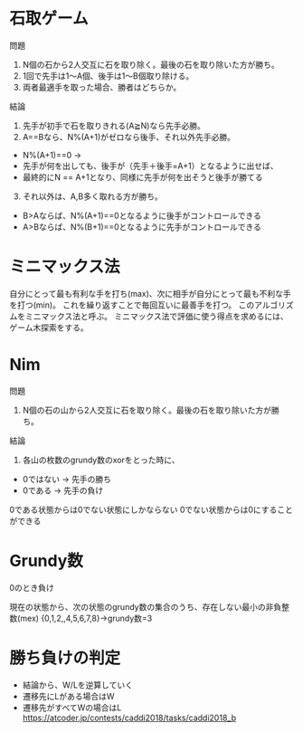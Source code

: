# 石取ゲーム

問題
1. N個の石から2人交互に石を取り除く。最後の石を取り除いた方が勝ち。
1. 1回で先手は1～A個、後手は1～B個取り除ける。
1. 両者最適手を取った場合、勝者はどちらか。

結論
1. 先手が初手で石を取りきれる(A≧N)なら先手必勝。
1. A==Bなら、N%(A+1)がゼロなら後手、それ以外先手必勝。

- N%(A+1)==0 ->
- 先手が何を出しても、後手が（先手＋後手=A+1）となるように出せば、
- 最終的にN == A+1となり、同様に先手が何を出そうと後手が勝てる

3. それ以外は、A,B多く取れる方が勝ち。

- B>Aならば、N%(A+1)==0となるように後手がコントロールできる
- A>Bならば、N%(B+1)==0となるように先手がコントロールできる


# ミニマックス法
自分にとって最も有利な手を打ち(max)、次に相手が自分にとって最も不利な手を打つ(min)。
これを繰り返すことで毎回互いに最善手を打つ。
このアルゴリズムをミニマックス法と呼ぶ。
ミニマックス法で評価に使う得点を求めるには、ゲーム木探索をする。


# Nim
問題
1. N個の石の山から2人交互に石を取り除く。最後の石を取り除いた方が勝ち。

結論
1. 各山の枚数のgrundy数のxorをとった時に、
- 0ではない -> 先手の勝ち
- 0である  -> 先手の負け

0である状態からは0でない状態にしかならない
0でない状態からは0にすることができる


# Grundy数
0のとき負け

現在の状態から、次の状態のgrundy数の集合のうち、存在しない最小の非負整数(mex)
{0,1,2,,4,5,6,7,8}->grundy数=3


# 勝ち負けの判定
- 結論から、W/Lを逆算していく
- 遷移先にLがある場合はW
- 遷移先がすべてWの場合はL
https://atcoder.jp/contests/caddi2018/tasks/caddi2018_b
